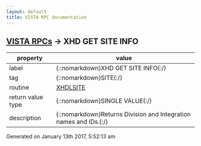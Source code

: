 ```yaml
---
layout: default
title: VISTA RPC documentation
---
```




## [VISTA RPCs](TableOfContent.md) &#8594; XHD GET SITE INFO 

 property | value 
--- | --- 
 label | {::nomarkdown}XHD GET SITE INFO{:/}
 tag | {::nomarkdown}SITE{:/}
 routine | [XHDLSITE](http://code.osehra.org/dox/Routine_XHDLSITE_source.html)
 return value type | {::nomarkdown}SINGLE VALUE{:/}
 description | {::nomarkdown}Returns Division and Integration names and IDs.{:/}




 Generated on January 13th 2017, 5:52:13 am